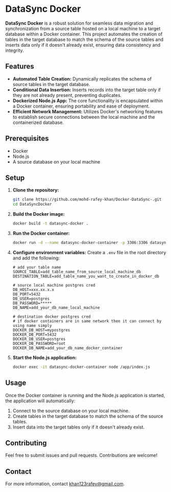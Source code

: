 # DataSync Docker

**DataSync Docker** is a robust solution for seamless data migration and synchronization from a source table hosted on a local machine to a target database within a Docker container. This project automates the creation of tables in the target database to match the schema of the source tables and inserts data only if it doesn't already exist, ensuring data consistency and integrity.

## Features

- **Automated Table Creation:** Dynamically replicates the schema of source tables in the target database.
- **Conditional Data Insertion:** Inserts records into the target table only if they are not already present, preventing duplicates.
- **Dockerized Node.js App:** The core functionality is encapsulated within a Docker container, ensuring portability and ease of deployment.
- **Efficient Network Management:** Utilizes Docker's networking features to establish secure connections between the local machine and the containerized database.

## Prerequisites

- Docker
- Node.js
- A source database on your local machine

## Setup

1. **Clone the repository:**
    ```bash
    git clone https://github.com/mohd-rafey-khan/Docker-DataSync-.git
    cd DataSyncDocker
    ```

2. **Build the Docker image:**
    ```bash
    docker build -t datasync-docker .
    ```

3. **Run the Docker container:**
    ```bash
    docker run -d --name datasync-docker-container -p 3306:3306 datasync-docker
    ```

4. **Configure environment variables:**
    Create a `.env` file in the root directory and add the following:
    ```env
    # add your table name
    SOURCE_TABLE=add_table_name_from_source_local_machine_db
    DESTINATION_TABLE=add_table_name_you_want_to_create_in_docker_db

    # source local machine postgres cred
    DB_HOST=xxx.xx.x.x
    DB_PORT=5432
    DB_USER=postgres
    DB_PASSWORD=*****
    DB_NAME=add_your_db_name_local_machine

    # destination docker postgres cred
    # if docker containers are in same network then it can connect by using name simply
    DOCKER_DB_HOST=mypostgres
    DOCKER_DB_PORT=5432
    DOCKER_DB_USER=postgres
    DOCKER_DB_PASSWORD=root
    DOCKER_DB_NAME=add_your_db_name_docker_container
    ```

5. **Start the Node.js application:**
    ```bash
    docker exec -it datasync-docker-container node /app/index.js
    ```

## Usage

Once the Docker container is running and the Node.js application is started, the application will automatically:
1. Connect to the source database on your local machine.
2. Create tables in the target database to match the schema of the source tables.
3. Insert data into the target tables only if it doesn't already exist.

## Contributing

Feel free to submit issues and pull requests. Contributions are welcome!

## Contact

For more information, contact [khan123rafey@gmail.com](mailto:khan123rafey@gmail.com).
